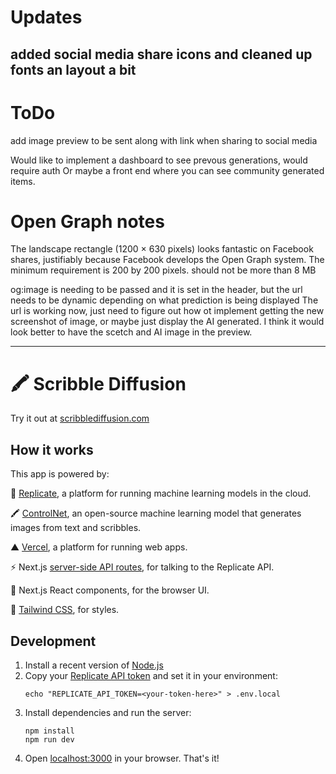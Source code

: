 # Updates
## added social media share icons and cleaned up fonts an layout a bit

# ToDo
add image preview to be sent along with link when sharing to social media

Would like to implement a dashboard to see prevous generations, would require auth
Or maybe a front end where you can see community generated items.

# Open Graph notes
The landscape rectangle (1200 × 630 pixels) looks fantastic on Facebook shares, justifiably because Facebook develops the Open Graph system.
The minimum requirement is 200 by 200 pixels.
should not be more than 8 MB

og:image is needing to be passed and it is set in the header, but the url needs to be dynamic depending on what
prediction is being displayed
The url is working now, just need to figure out how ot implement getting the new screenshot of image, or maybe just display the AI generated. I think it would look better to have the scetch and AI image in the preview.

-------------------------------------------------------------------------
# 🖍️ Scribble Diffusion

Try it out at [scribblediffusion.com](https://scribblediffusion.com)

## How it works

This app is powered by:

🚀 [Replicate](https://replicate.com/?utm_source=project&utm_campaign=scribblediffusion), a platform for running machine learning models in the cloud.

🖍️ [ControlNet](https://replicate.com/rossjillian/controlnet?utm_source=project&utm_campaign=scribblediffusion), an open-source machine learning model that generates images from text and scribbles.

▲ [Vercel](https://vercel.com/), a platform for running web apps.

⚡️ Next.js [server-side API routes](pages/api), for talking to the Replicate API.

👀 Next.js React components, for the browser UI.

🍃 [Tailwind CSS](https://tailwindcss.com/), for styles.

## Development

1. Install a recent version of [Node.js](https://nodejs.org/)
1. Copy your [Replicate API token](https://replicate.com/account?utm_source=project&utm_campaign=scribblediffusion) and set it in your environment:
   ```
   echo "REPLICATE_API_TOKEN=<your-token-here>" > .env.local
   ```
1. Install dependencies and run the server:
   ```
   npm install
   npm run dev
   ```
1. Open [localhost:3000](http://localhost:3000) in your browser. That's it!
